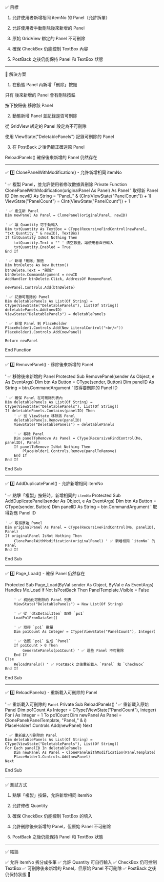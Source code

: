 ✅ 目標

1. 允許使用者新增相同 itemNo 的 Panel（允許拆單）


2. 允許使用者手動刪除後來新增的 Panel


3. 原始 GridView 綁定的 Panel 不可刪除


4. 確保 CheckBox 仍能控制 TextBox 內容


5. PostBack 之後仍能保持 Panel 和 TextBox 狀態




---

🔹 解決方案

1. 在動態 Panel 內新增「刪除」按鈕

只有 後來新增的 Panel 會有刪除按鈕

按下按鈕後 移除該 Panel



2. 動態新增 Panel 並記錄是否可刪除

從 GridView 綁定的 Panel 設定為不可刪除

使用 ViewState("DeletablePanels") 記錄可刪除的 Panel



3. 在 PostBack 之後仍能正確還原 Panel

ReloadPanels() 確保後來新增的 Panel 仍然存在





---

✅ 1️⃣ ClonePanelWithModification() - 允許新增相同 itemNo

' ✅ 複製 Panel，並允許使用者修改數據與刪除
Private Function ClonePanelWithModification(originalPanel As Panel) As Panel
    ' 取得新 Panel ID
    Dim newID As String = "Panel_" & (CInt(ViewState("PanelCount")) + 1)
    ViewState("PanelCount") = CInt(ViewState("PanelCount")) + 1

    ' ✅ 產生新 Panel
    Dim newPanel As Panel = ClonePanel(originalPanel, newID)

    ' ✅ 讓 Quantity 可手動輸入
    Dim txtQuantity As TextBox = CType(RecursiveFindControl(newPanel, "txt_Quantity_" & newID), TextBox)
    If txtQuantity IsNot Nothing Then
        txtQuantity.Text = "" ' 清空數量，讓使用者自行輸入
        txtQuantity.Enabled = True
    End If

    ' ✅ 新增「刪除」按鈕
    Dim btnDelete As New Button()
    btnDelete.Text = "刪除"
    btnDelete.CommandArgument = newID
    AddHandler btnDelete.Click, AddressOf RemovePanel

    newPanel.Controls.Add(btnDelete)

    ' ✅ 記錄可刪除的 Panel
    Dim deletablePanels As List(Of String) = CType(ViewState("DeletablePanels"), List(Of String))
    deletablePanels.Add(newID)
    ViewState("DeletablePanels") = deletablePanels

    ' ✅ 新增 Panel 到 PlaceHolder
    PlaceHolder1.Controls.Add(New LiteralControl("<br/>"))
    PlaceHolder1.Controls.Add(newPanel)

    Return newPanel
End Function


---

✅ 2️⃣ RemovePanel() - 移除後來新增的 Panel

' ✅ 移除後來新增的 Panel
Protected Sub RemovePanel(sender As Object, e As EventArgs)
    Dim btn As Button = CType(sender, Button)
    Dim panelID As String = btn.CommandArgument ' 取得要刪除的 Panel ID

    ' ✅ 確保 Panel 在可刪除列表內
    Dim deletablePanels As List(Of String) = CType(ViewState("DeletablePanels"), List(Of String))
    If deletablePanels.Contains(panelID) Then
        ' ✅ 從 ViewState 移除該 Panel
        deletablePanels.Remove(panelID)
        ViewState("DeletablePanels") = deletablePanels

        ' ✅ 移除 Panel
        Dim panelToRemove As Panel = CType(RecursiveFindControl(Me, panelID), Panel)
        If panelToRemove IsNot Nothing Then
            PlaceHolder1.Controls.Remove(panelToRemove)
        End If
    End If
End Sub


---

✅ 3️⃣ AddDuplicatePanel() - 允許新增相同 itemNo

' ✅ 點擊「複製」按鈕時，新增相同的 `itemNo`
Protected Sub AddDuplicatePanel(sender As Object, e As EventArgs)
    Dim btn As Button = CType(sender, Button)
    Dim panelID As String = btn.CommandArgument ' 取得對應 Panel ID

    ' ✅ 取得原始 Panel
    Dim originalPanel As Panel = CType(RecursiveFindControl(Me, panelID), Panel)
    If originalPanel IsNot Nothing Then
        ClonePanelWithModification(originalPanel) ' ✅ 新增相同 `itemNo` 的 Panel
    End If
End Sub


---

✅ 4️⃣ Page_Load() - 確保 Panel 仍然存在

Protected Sub Page_Load(ByVal sender As Object, ByVal e As EventArgs) Handles Me.Load
    If Not IsPostBack Then
        PanelTemplate.Visible = False

        ' ✅ 初始化可刪除的 Panel 列表
        ViewState("DeletablePanels") = New List(Of String)

        ' ✅ 從 `dtsDetailItem` 取得 `po1`
        LoadPo1FromDataSet()

        ' ✅ 取得 `po1` 數量
        Dim po1Count As Integer = CType(ViewState("PanelCount"), Integer)

        ' ✅ 依照 `po1` 生成 `Panel`
        If po1Count > 0 Then
            GeneratePanels(po1Count) ' ✅ 這些 Panel 不可刪除
        End If
    Else
        ReloadPanels() ' ✅ PostBack 之後重新載入 `Panel` 和 `CheckBox`
    End If
End Sub


---

✅ 5️⃣ ReloadPanels() - 重新載入可刪除的 Panel

' ✅ 重新載入可刪除的 `Panel`
Private Sub ReloadPanels()
    ' ✅ 重新載入原始 Panel
    Dim po1Count As Integer = CType(ViewState("PanelCount"), Integer)
    For i As Integer = 1 To po1Count
        Dim newPanel As Panel = ClonePanel(PanelTemplate, "Panel_" & i)
        PlaceHolder1.Controls.Add(newPanel)
    Next

    ' ✅ 重新載入可刪除的 Panel
    Dim deletablePanels As List(Of String) = CType(ViewState("DeletablePanels"), List(Of String))
    For Each panelID In deletablePanels
        Dim newPanel As Panel = ClonePanelWithModification(PanelTemplate)
        PlaceHolder1.Controls.Add(newPanel)
    Next
End Sub


---

✅ 測試方式

1. 點擊「複製」按鈕，允許新增相同 itemNo


2. 允許修改 Quantity


3. 確保 CheckBox 仍能控制 TextBox 的填入


4. 允許刪除後來新增的 Panel，但原始 Panel 不可刪除


5. PostBack 之後仍能保持 Panel 和 TextBox 狀態




---

✅ 結論

✅ 允許 itemNo 拆分成多筆
✅ 允許 Quantity 可自行輸入
✅ CheckBox 仍可控制 TextBox
✅ 可刪除後來新增的 Panel，但原始 Panel 不可刪除
✅ PostBack 之後仍保持狀態 🚀

